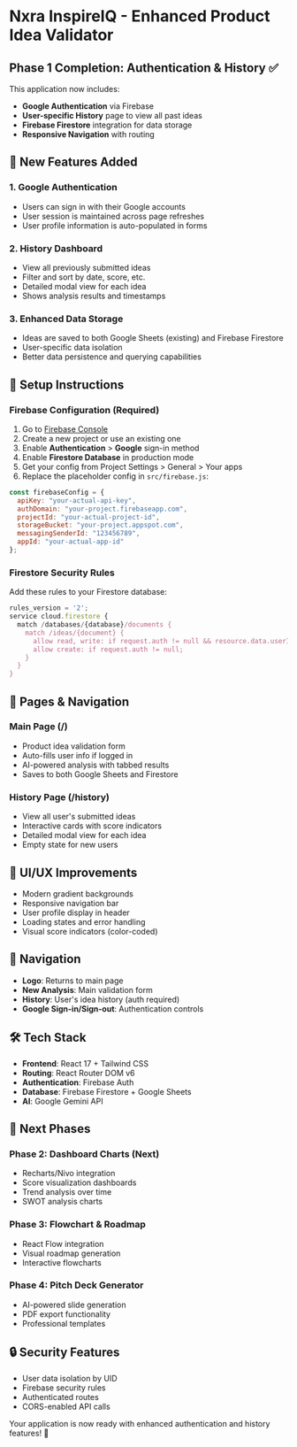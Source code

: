 # Nxra InspireIQ - Enhanced Product Idea Validator

## Phase 1 Completion: Authentication & History ✅

This application now includes:
- **Google Authentication** via Firebase
- **User-specific History** page to view all past ideas
- **Firebase Firestore** integration for data storage
- **Responsive Navigation** with routing

## 🚀 New Features Added

### 1. Google Authentication
- Users can sign in with their Google accounts
- User session is maintained across page refreshes
- User profile information is auto-populated in forms

### 2. History Dashboard
- View all previously submitted ideas
- Filter and sort by date, score, etc.
- Detailed modal view for each idea
- Shows analysis results and timestamps

### 3. Enhanced Data Storage
- Ideas are saved to both Google Sheets (existing) and Firebase Firestore
- User-specific data isolation
- Better data persistence and querying capabilities

## 🔧 Setup Instructions

### Firebase Configuration (Required)
1. Go to [Firebase Console](https://console.firebase.google.com/)
2. Create a new project or use an existing one
3. Enable **Authentication** > **Google** sign-in method
4. Enable **Firestore Database** in production mode
5. Get your config from Project Settings > General > Your apps
6. Replace the placeholder config in `src/firebase.js`:

```javascript
const firebaseConfig = {
  apiKey: "your-actual-api-key",
  authDomain: "your-project.firebaseapp.com",
  projectId: "your-actual-project-id",
  storageBucket: "your-project.appspot.com",
  messagingSenderId: "123456789",
  appId: "your-actual-app-id"
};
```

### Firestore Security Rules
Add these rules to your Firestore database:
```javascript
rules_version = '2';
service cloud.firestore {
  match /databases/{database}/documents {
    match /ideas/{document} {
      allow read, write: if request.auth != null && resource.data.userId == request.auth.uid;
      allow create: if request.auth != null;
    }
  }
}
```

## 📱 Pages & Navigation

### Main Page (/)
- Product idea validation form
- Auto-fills user info if logged in
- AI-powered analysis with tabbed results
- Saves to both Google Sheets and Firestore

### History Page (/history)
- View all user's submitted ideas
- Interactive cards with score indicators
- Detailed modal view for each idea
- Empty state for new users

## 🎨 UI/UX Improvements
- Modern gradient backgrounds
- Responsive navigation bar
- User profile display in header
- Loading states and error handling
- Visual score indicators (color-coded)

## 🔗 Navigation
- **Logo**: Returns to main page
- **New Analysis**: Main validation form
- **History**: User's idea history (auth required)
- **Google Sign-in/Sign-out**: Authentication controls

## 🛠 Tech Stack
- **Frontend**: React 17 + Tailwind CSS
- **Routing**: React Router DOM v6
- **Authentication**: Firebase Auth
- **Database**: Firebase Firestore + Google Sheets
- **AI**: Google Gemini API

## 🚀 Next Phases

### Phase 2: Dashboard Charts (Next)
- Recharts/Nivo integration
- Score visualization dashboards
- Trend analysis over time
- SWOT analysis charts

### Phase 3: Flowchart & Roadmap
- React Flow integration
- Visual roadmap generation
- Interactive flowcharts

### Phase 4: Pitch Deck Generator
- AI-powered slide generation
- PDF export functionality
- Professional templates

## 🔒 Security Features
- User data isolation by UID
- Firebase security rules
- Authenticated routes
- CORS-enabled API calls

Your application is now ready with enhanced authentication and history features! 🎉
